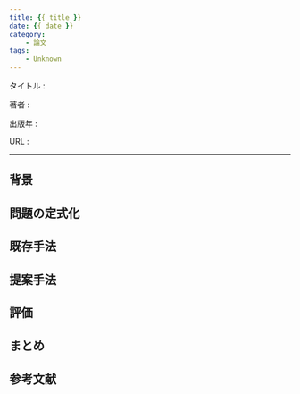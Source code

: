 ```yaml
---
title: {{ title }}
date: {{ date }}
category:
    - 論文
tags:
    - Unknown
---
```


タイトル
:   

著者
:   

出版年
:   

URL
:   

---

<!-- more -->

## 背景


## 問題の定式化


## 既存手法


## 提案手法


## 評価


## まとめ


## 参考文献
